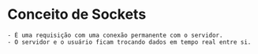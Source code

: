 # Conceito de Sockets

    - É uma requisição com uma conexão permanente com o servidor.
    - O servidor e o usuário ficam trocando dados em tempo real entre si.
